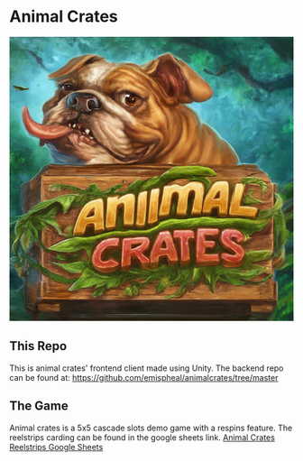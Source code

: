 # Animal Crates
![logo](https://raw.githubusercontent.com/emispheal/animalcrates/master/animalcrateslogo.png)

## This Repo
This is animal crates' frontend client made using Unity. 
The backend repo can be found at: https://github.com/emispheal/animalcrates/tree/master

## The Game
Animal crates is a 5x5 cascade slots demo game with a respins feature.
The reelstrips carding can be found in the google sheets link. 
[Animal Crates Reelstrips Google Sheets](https://docs.google.com/spreadsheets/d/1_ZWqaFqR5fg-_MRyNZOCQxAvGlf8ttlRq4wOXQp6cR4/edit?usp=sharing)
